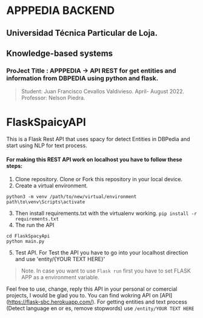 # APPPEDIA BACKEND
## Universidad Técnica Particular de Loja.
## Knowledge-based systems  
### ProJect Title : APPPEDIA ->  API REST for get entities and information from DBPEDIA using python and flask.
> Student: Juan Francisco Cevallos Valdivieso. April- August 2022. Professor: Nelson Piedra.
# FlaskSpaicyAPI
This is a Flask Rest API that uses spacy for detect Entities in DBPedia and start using NLP for text process.
#### For making this REST API work on localhost you have to follow these steps:
1. Clone repository.
Clone or Fork this repository in your local device.
2. Create a virtual environment.
```
python3 -m venv /path/to/new/virtual/environment
path\to\venv\Scripts\activate
```
3. Then install requirements.txt with the virtualenv working.
`pip install -r requirements.txt`
4. The run the API  
```
cd FlaskSpacyApi
python main.py
```
5. Test API.
For Test the API you have to go into your localhost direction and use 'entity/{YOUR TEXT HERE}' 
>Note. In case you want to use `Flask run` first you have to set FLASK APP as a environment variable. 

Feel free to use, change, reply this API in your personal or comercial projects, I would be glad you to. 
You can find wokring API on  [API] (https://flask-sbc.herokuapp.com/).
For getting entities and text process (Detect language en or es, remove stopwords) use `/entity/YOUR TEXT HERE`
